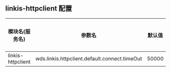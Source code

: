 ## linkis-httpclient  配置

| 模块名(服务名) | 参数名 | 默认值 | 描述 | 是否引用|
| -------- | -------- | ----- |----- |  -----   |
|linkis-httpclient|wds.linkis.httpclient.default.connect.timeOut| 50000 | httpclient.default.connect.timeOut |true|
